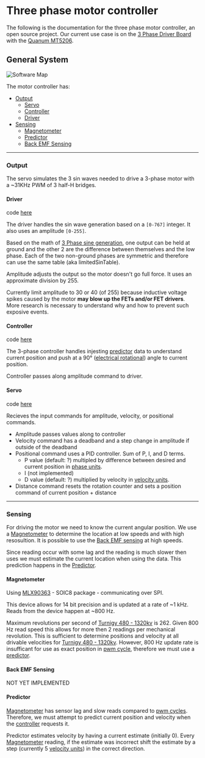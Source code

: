 # Three phase motor controller

The following is the documentation for the three phase motor controller, an open source project.
Our current use case is on the [3 Phase Driver Board](https://github.com/cinderblock/3-Phase-Driver) with the [Quanum MT5206](https://hobbyking.com/en_us/quanum-mt-series-5206-320kv-brushless-multirotor-motor-built-by-dys.html). 

## General System

![Software Map](Software%20Map.png)

The motor controller has:
- [Output](#output)
  - [Servo](#servo)
  - [Controller](#controller)
  - [Driver](#driver)
- [Sensing](#sense)
  - [Magnetometer](#mlx)
  - [Predictor](#predictor)
  - [Back EMF Sensing](#emf)

------

### Output<a name="output"></a>

The servo simulates the 3 sin waves needed to drive a 3-phase motor with a ~31KHz PWM of 3 half-H bridges.


#### Driver<a name="driver"></a>

code [here](../ThreePhaseDriver.h)

The driver handles the sin wave generation based on a `[0-767]` integer. 
It also uses an amplitude `[0-255]`.

Based on the math of [3 Phase sine generation](https://docs.google.com/spreadsheets/d/1I45kGhncSQvR4_B_AG72Bqk7MJlNRIvBI-JD9qAgE8U/edit?usp=sharing), one output can be held at ground and the other 2 are the difference between themselves and the low phase. Each of the two non-ground phases are symmetric and therefore can use the same table (aka limitedSinTable).

Amplitude adjusts the output so the motor doesn't go full force. It uses an approximate division by 255.

Currently limit amplitude to 30 or 40 (of 255) because inductive voltage spikes caused by the motor **may blow up the FETs and/or FET drivers**. More research is necessary to understand why and how to prevent such exposive events.

#### Controller<a name="controller"></a>

code [here](../ThreePhaseController.h)

The 3-phase controller handles injesting [predictor](#predictor) data to understand current position and push at a 90&deg; ([electrical rotational](units.md#revunit)) angle to current position.

Controller passes along amplitude command to driver.

#### Servo<a name="servo"></a>

code [here](../ServoController.h)

Recieves the input commands for amplitude, velocity, or positional commands.
- Amplitude passes values along to controller
- Velocity command has a deadband and a step change in amplitude if outside of the deadband
- Positional command uses a PID controller. Sum of P, I, and D terms.
  - P value (default: ?) multipled by difference between desired and current position in [phase units](units.md#phase).
  - I (not implemented)
  - D value (default: ?) multiplied by velocity in [velocity units](units.md#velocity).
- Distance command resets the rotation counter and sets a position command of current position + distance

------ 

### Sensing<a name="sense"></a>

For driving the motor we need to know the current angular position. We use a [Magnetometer](#mlx) to determine the location at low speeds and with high resosultion. It is possible to use the [Back EMF sensing](#emf) at high speeds.

Since reading occur with some lag and the reading is much slower then uses we must estimate the current location when using the data. This prediction happens in the [Predictor](#predictor).

#### Magnetometer<a name="mlx"></a>

Using [MLX90363](https://www.melexis.com/-/media/files/documents/datasheets/mlx90363-datasheet-melexis.pdf) - SOIC8 package - communicating over SPI.

This device allows for 14 bit precision and is updated at a rate of ~1 kHz. Reads from the device happen at ~800 Hz.

Maximum revolutions per second of [Turnigy 480 - 1320kv](http://www.hobbyking.com/hobbyking/store/__19038__Turnigy_Park480_Brushless_Outrunner_1320kv.html) is 262. Given 800 Hz read speed this allows for more then 2 readings per mechanical revolution. This is sufficient to determine positions and velocity at all drivable velocities for [Turnigy 480 - 1320kv](http://www.hobbyking.com/hobbyking/store/__19038__Turnigy_Park480_Brushless_Outrunner_1320kv.html). However, 800 Hz update rate is insufficant for use as exact position in [pwm cycle](units.md#pwm), therefore we must use a [predictor](#predictor).

#### Back EMF Sensing<a name="emf"></a>

NOT YET IMPLEMENTED

#### Predictor<a name="predictor"></a>

[Magnetometer](#mlx) has sensor lag and slow reads compared to [pwm cycles](units.md#pwm). Therefore, we must attempt to predict current position and velocity when the [controller](#controller) requests it.

Predictor estimates velocity by having a current estimate (initially 0). Every [Magnetometer](#mlx) reading, if the estimate was incorrect shift the estimate by a step (currently 5 [velocity units](units.md#velocity)) in the correct direction. 
